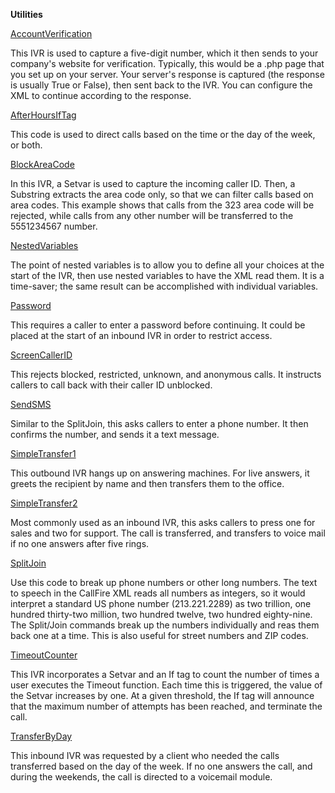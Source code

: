 <strong>Utilities</strong>

<a href="https://github.com/CallFire/callfire-ivr-samples/blob/master/Utilities/AccountVerification.xml">AccountVerification</a>

This IVR is used to capture a five-digit number, which it then sends to your company's website for verification. Typically, this would be a .php page that you set up on your server. Your server's response is captured (the response is usually True or False), then sent back to the IVR. You can configure the XML to continue according to the response.

<a href="https://github.com/CallFire/callfire-ivr-samples/blob/master/Utilities/AfterHoursIfTag.xml">AfterHoursIfTag</a>

This code is used to direct calls based on the time or the day of the week, or both.

<a href="https://github.com/CallFire/callfire-ivr-samples/blob/master/Utilities/BlockAreaCode.xml">BlockAreaCode</a>

In this IVR, a Setvar is used to capture the incoming caller ID. Then, a Substring extracts the area code only, so that we can filter calls based on area codes. This example shows that calls from the 323 area code will be rejected, while calls from any other number will be transferred to the 5551234567 number.

<a href="https://github.com/CallFire/callfire-ivr-samples/blob/master/Utilities/NestedVariables.xml">NestedVariables</a>

The point of nested variables is to allow you to define all your choices at the start of the IVR, then use nested variables to have the XML read them. It is a time-saver; the same result can be accomplished with individual variables.

<a href="https://github.com/CallFire/callfire-ivr-samples/blob/master/Utilities/Password.xml">Password</a>

This requires a caller to enter a password before continuing. It could be placed at the start of an inbound IVR in order to restrict access.

<a href="https://github.com/CallFire/callfire-ivr-samples/blob/master/Utilities/ScreenCallerID.xml">ScreenCallerID</a>

This rejects blocked, restricted, unknown, and anonymous calls. It instructs callers to call back with their caller ID unblocked.

<a href="https://github.com/CallFire/callfire-ivr-samples/blob/master/Utilities/SendSMS.xml">SendSMS</a>

Similar to the SplitJoin, this asks callers to enter a phone number. It then confirms the number, and sends it a text message.

<a href="https://github.com/CallFire/callfire-ivr-samples/blob/master/Utilities/SimpleTransfer1.xml">SimpleTransfer1</a>

This outbound IVR hangs up on answering machines. For live answers, it greets the recipient by name and then transfers them to the office.

<a href="https://github.com/CallFire/callfire-ivr-samples/blob/master/Utilities/SimpleTransfer2.xml">SimpleTransfer2</a>

Most commonly used as an inbound IVR, this asks callers to press one for sales and two for support. The call is transferred, and transfers to voice mail if no one answers after five rings.

<a href="https://github.com/CallFire/callfire-ivr-samples/blob/master/Utilities/SplitJoin.xml">SplitJoin</a>

Use this code to break up phone numbers or other long numbers. The text to speech in the CallFire XML reads all numbers as integers, so it would interpret a standard US phone number (213.221.2289) as two trillion, one hundred thirty-two million, two hundred twelve, two hundred eighty-nine. The Split/Join commands break up the numbers individually and reas them back one at a time. This is also useful for street numbers and ZIP codes.

<a href="https://github.com/CallFire/callfire-ivr-samples/blob/master/Utilities/TimeoutCounter.xml">TimeoutCounter</a>

This IVR incorporates a Setvar and an If tag to count the number of times a user executes the Timeout function. Each time this is triggered, the value of the Setvar increases by one. At a given threshold, the If tag will announce that the maximum number of attempts has been reached, and terminate the call.

<a href="https://github.com/CallFire/callfire-ivr-samples/blob/master/Utilities/TransferByDay.xml">TransferByDay</a>

This inbound IVR was requested by a client who needed the calls transferred based on the day of the week. If no one answers the call, and during the weekends, the call is directed to a voicemail module.
